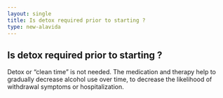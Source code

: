 ```yaml
---
layout: single
title: Is detox required prior to starting ?
type: new-alavida
---
```

## Is detox required prior to starting ?

Detox or “clean time” is not needed. The medication and therapy help to gradually decrease alcohol use over time, to decrease the likelihood of withdrawal symptoms or hospitalization.
